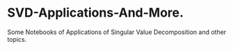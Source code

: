 # SVD-Applications-And-More.
Some Notebooks of Applications of Singular Value Decomposition and other topics.

